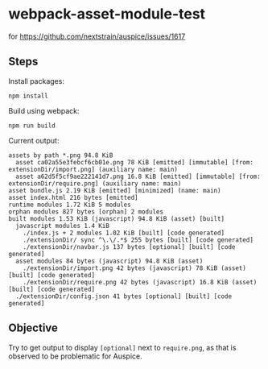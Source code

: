 # webpack-asset-module-test
for https://github.com/nextstrain/auspice/issues/1617

## Steps

Install packages:

```
npm install
```

Build using webpack:

```
npm run build
```

Current output:

```
assets by path *.png 94.8 KiB
  asset ca02a55e3febcf6cb01e.png 78 KiB [emitted] [immutable] [from: extensionDir/import.png] (auxiliary name: main)
  asset a62d5f5cf9ae222141d7.png 16.8 KiB [emitted] [immutable] [from: extensionDir/require.png] (auxiliary name: main)
asset bundle.js 2.19 KiB [emitted] [minimized] (name: main)
asset index.html 216 bytes [emitted]
runtime modules 1.72 KiB 5 modules
orphan modules 827 bytes [orphan] 2 modules
built modules 1.53 KiB (javascript) 94.8 KiB (asset) [built]
  javascript modules 1.4 KiB
    ./index.js + 2 modules 1.02 KiB [built] [code generated]
    ./extensionDir/ sync ^\.\/.*$ 255 bytes [built] [code generated]
    ./extensionDir/navbar.js 137 bytes [optional] [built] [code generated]
  asset modules 84 bytes (javascript) 94.8 KiB (asset)
    ./extensionDir/import.png 42 bytes (javascript) 78 KiB (asset) [built] [code generated]
    ./extensionDir/require.png 42 bytes (javascript) 16.8 KiB (asset) [built] [code generated]
  ./extensionDir/config.json 41 bytes [optional] [built] [code generated]

```

## Objective

Try to get output to display `[optional]` next to `require.png`, as that is observed to be problematic for Auspice.
